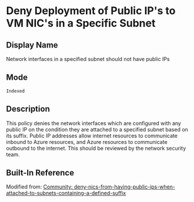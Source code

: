 # Deny Deployment of Public IP's to VM NIC's in a Specific Subnet

## Display Name

Network interfaces in a specified subnet should not have public IPs

## Mode

`Indexed`

## Description

This policy denies the network interfaces which are configured with any public IP on the condition they are attached to a specified subnet based on its suffix. Public IP addresses allow internet resources to communicate inbound to Azure resources, and Azure resources to communicate outbound to the internet. This should be reviewed by the network security team.

## Built-In Reference

Modified from: [Community: deny-nics-from-having-public-ips-when-attached-to-subnets-containing-a-defined-suffix](https://github.com/Azure/Community-Policy/tree/master/Policies/Network/deny-nics-from-having-public-ips-when-attached-to-subnets-containing-a-defined-suffix)
